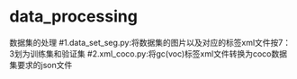 # data_processing
数据集的处理
#1.data_set_seg.py:将数据集的图片以及对应的标签xml文件按7：3划为训练集和验证集
#2.xml_coco.py:将gc(voc)标签xml文件转换为coco数据集要求的json文件
